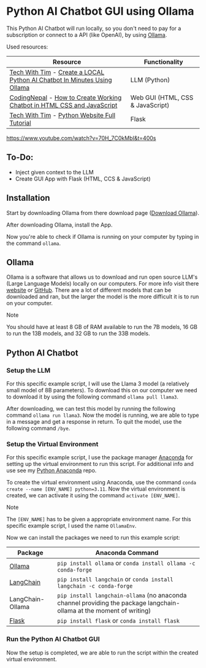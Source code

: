 # Python AI Chatbot GUI using Ollama

This Python AI Chatbot will run locally, so you don't need to pay for a
subscription or connect to a API (like OpenAI), by using
[Ollama](https://ollama.com/).

Used resources:

| Resource                                                                                                                                                                        | Functionality                    |
| ------------------------------------------------------------------------------------------------------------------------------------------------------------------------------- | -------------------------------- |
| [Tech With Tim](https://www.youtube.com/@TechWithTim) - [Create a LOCAL Python AI Chatbot In Minutes Using Ollama](https://www.youtube.com/watch?v=d0o89z134CQ)                 | LLM (Python)                     |
| [CodingNepal](https://www.codingnepalweb.com/) - [How to Create Working Chatbot in HTML CSS and JavaScript](https://www.codingnepalweb.com/create-chatbot-html-css-javascript/) | Web GUI (HTML, CSS & JavaScript) |
| [Tech With Tim](https://www.youtube.com/@TechWithTim) - [Python Website Full Tutorial](https://www.youtube.com/watch?v=dam0GPOAvVI)                                             | Flask                            |

https://www.youtube.com/watch?v=70H_7C0kMbI&t=400s

## To-Do:

-   Inject given context to the LLM
-   Create GUI App with Flask (HTML, CCS & JavaScript)

## Installation

Start by downloading Ollama from there download page
([Download Ollama](https://ollama.com/download)).

After downloading Ollama, install the App.

Now you're able to check if Ollama is running on your computer by typing in the
command `ollama`.

## Ollama

Ollama is a software that allows us to download and run open source LLM's
(Large Language Models) locally on our computers. For more info visit there
[website](https://ollama.com/) or [GitHub](https://github.com/ollama/ollama).
There are a lot of different models that can be downloaded and ran, but the
larger the model is the more difficult it is to run on your computer.

> [!NOTE]
> You should have at least 8 GB of RAM available to run the 7B models, 16 GB to
> run the 13B models, and 32 GB to run the 33B models.

## Python AI Chatbot

### Setup the LLM

For this specific example script, I will use the Llama 3 model (a relatively
small model of 8B parameters). To download this on our computer we need to
download it by using the following command `ollama pull llama3`.

After downloading, we can test this model by running the following command
`ollama run llama3`. Now the model is running, we are able to type in a message
and get a response in return. To quit the model, use the following command
`/bye`.

### Setup the Virtual Environment

For this specific example script, I use the package manager
[Anaconda](https://www.anaconda.com/) for setting up the virtual environment to
run this script. For additional info and use see my
[Python Anaconda](https://github.com/MikeBidinger/Python_Anaconda) repo.

To create the virtual environment using Anaconda, use the command
`conda create --name [ENV_NAME] python=3.11`. Now the virtual environment is
created, we can activate it using the command `activate [ENV_NAME]`.

> [!NOTE]
> The `[ENV_NAME]` has to be given a appropriate environment name. For this
> specific example script, I used the name `OllamaEnv`.

Now we can install the packages we need to run this example script:

| Package                                     | Anaconda Command                                                                                                     |
| ------------------------------------------- | -------------------------------------------------------------------------------------------------------------------- |
| [Ollama](https://ollama.com/)               | `pip install ollama` or `conda install ollama -c conda-forge`                                                        |
| [LangChain](https://www.langchain.com/)     | `pip install langchain` or `conda install langchain -c conda-forge`                                                  |
| LangChain-Ollama                            | `pip install langchain-ollama` (no anaconda channel providing the package langchain-ollama at the moment of writing) |
| [Flask](https://flask.palletsprojects.com/) | `pip install flask` or `conda install flask`                                                                         |

### Run the Python AI Chatbot GUI

Now the setup is completed, we are able to run the script within the created
virtual environment.
